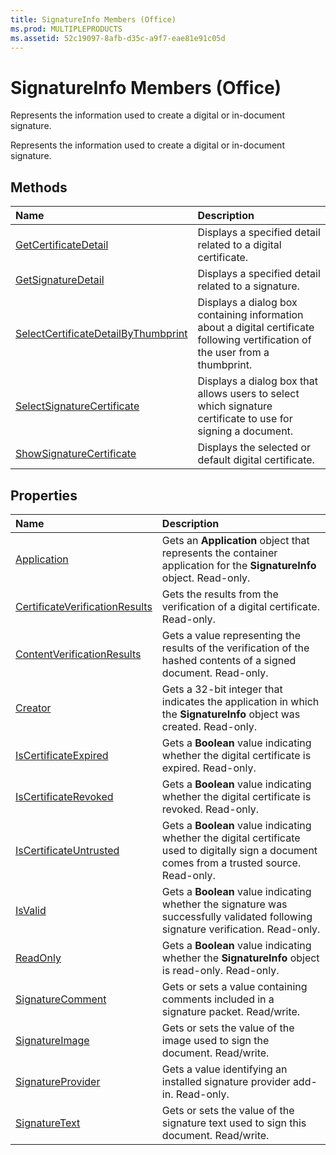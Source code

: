 ```yaml
---
title: SignatureInfo Members (Office)
ms.prod: MULTIPLEPRODUCTS
ms.assetid: 52c19097-8afb-d35c-a9f7-eae81e91c05d
---
```



# SignatureInfo Members (Office)
Represents the information used to create a digital or in-document signature.

Represents the information used to create a digital or in-document signature.


## Methods



|**Name**|**Description**|
|:-----|:-----|
|[GetCertificateDetail](signatureinfo-getcertificatedetail-method-office.md)|Displays a specified detail related to a digital certificate.|
|[GetSignatureDetail](signatureinfo-getsignaturedetail-method-office.md)|Displays a specified detail related to a signature.|
|[SelectCertificateDetailByThumbprint](signatureinfo-selectcertificatedetailbythumbprint-method-office.md)|Displays a dialog box containing information about a digital certificate following vertification of the user from a thumbprint.|
|[SelectSignatureCertificate](signatureinfo-selectsignaturecertificate-method-office.md)|Displays a dialog box that allows users to select which signature certificate to use for signing a document.|
|[ShowSignatureCertificate](signatureinfo-showsignaturecertificate-method-office.md)|Displays the selected or default digital certificate. |

## Properties



|**Name**|**Description**|
|:-----|:-----|
|[Application](signatureinfo-application-property-office.md)|Gets an  **Application** object that represents the container application for the **SignatureInfo** object. Read-only.|
|[CertificateVerificationResults](signatureinfo-certificateverificationresults-property-office.md)|Gets the results from the verification of a digital certificate. Read-only.|
|[ContentVerificationResults](signatureinfo-contentverificationresults-property-office.md)|Gets a value representing the results of the verification of the hashed contents of a signed document. Read-only.|
|[Creator](signatureinfo-creator-property-office.md)|Gets a 32-bit integer that indicates the application in which the  **SignatureInfo** object was created. Read-only.|
|[IsCertificateExpired](signatureinfo-iscertificateexpired-property-office.md)|Gets a  **Boolean** value indicating whether the digital certificate is expired. Read-only.|
|[IsCertificateRevoked](signatureinfo-iscertificaterevoked-property-office.md)|Gets a  **Boolean** value indicating whether the digital certificate is revoked. Read-only.|
|[IsCertificateUntrusted](signatureinfo-iscertificateuntrusted-property-office.md)|Gets a  **Boolean** value indicating whether the digital certificate used to digitally sign a document comes from a trusted source. Read-only.|
|[IsValid](signatureinfo-isvalid-property-office.md)|Gets a  **Boolean** value indicating whether the signature was successfully validated following signature verification. Read-only.|
|[ReadOnly](signatureinfo-readonly-property-office.md)|Gets a  **Boolean** value indicating whether the **SignatureInfo** object is read-only. Read-only.|
|[SignatureComment](signatureinfo-signaturecomment-property-office.md)|Gets or sets a value containing comments included in a signature packet. Read/write.|
|[SignatureImage](signatureinfo-signatureimage-property-office.md)|Gets or sets the value of the image used to sign the document. Read/write.|
|[SignatureProvider](signatureinfo-signatureprovider-property-office.md)|Gets a value identifying an installed signature provider add-in. Read-only.|
|[SignatureText](signatureinfo-signaturetext-property-office.md)|Gets or sets the value of the signature text used to sign this document. Read/write.|

